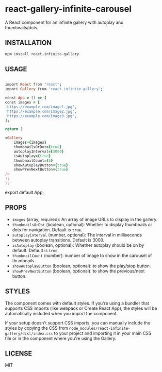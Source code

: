 # react-gallery-infinite-carousel

A React component for an infinite gallery with autoplay and thumbnails/dots.

## INSTALLATION

```bash
npm install react-infinite-gallery
```

## USAGE

```ruby

import React from 'react';
import Gallery from 'react-infinite-gallery';

const App = () => {
const images = [
'https://example.com/image1.jpg',
'https://example.com/image2.jpg',
'https://example.com/image3.jpg',
];

return (

<Gallery
    images={images}
    thumbnailsOrDot={true}
    autoplayInterval={3000}
    isAutoplay={true}
    thumbnailCount={5}
    showAutoplayButton={true}
    showPrevNextButton={true}
/>
);
};
```

export default App;

## PROPS

- `images` (array, required): An array of image URLs to display in the gallery.
- `thumbnailsOrDot` (boolean, optional): Whether to display thumbnails or dots for navigation. Default is `true`.
- `autoplayInterval` (number, optional): The interval in milliseconds between autoplay transitions. Default is 3000.
- `isAutoplay` (boolean, optional): Whether autoplay should be on by default. Default is `true`.
- `thumbnailCount` (number): number of image to show in the carousel of thumbnails.
- `showAutoplayButton` (boolean, optional): to show the play/stop button.
- `showPrevNextButton` (boolean, optional): to show the previous/next button.

## STYLES

The component comes with default styles. If you're using a bundler that supports CSS imports (like webpack or Create React App), the styles will be automatically included when you import the component.

If your setup doesn't support CSS imports, you can manually include the styles by copying the CSS from `node_modules/react-infinite-gallery/dist/index.css` to your project and importing it in your main CSS file or in the component where you're using the Gallery.

## LICENSE

MIT
